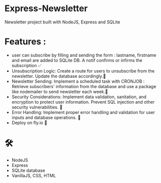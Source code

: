 # Express-Newsletter
Newsletter project built with NodeJS, Express and SQLite

# Features : 
- user can subscribe by filling and sending the form : lastname, firstname and email are added to SQLite DB. A notif confirms or infirms the subscription ✅
- Unsubscription Logic: Create a route for users to unsubscribe from the newsletter. Update the database accordingly.🚧
- Newsletter Sending: Implement a scheduled task with CRONJOB : Retrieve subscribers' information from the database and use a package like nodemailer to send newsletter each week.🚧
- Security Considerations: Implement data validation, sanitation, and encryption to protect user information. Prevent SQL injection and other security vulnerabilities. 🚧
- Error Handling: Implement proper error handling and validation for user inputs and database operations. 🚧
- Deploy on fly.io 🚧

# 🛠️ 
- NodeJS
- Express
- SQLite database
- VanillaJS, CSS, HTML